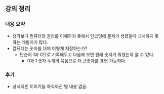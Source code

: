 ## 강의 정리
### 내용 요약
- 생각보다 컴퓨터의 원리를 이해하지 못해서 인코딩에 문제가 생겼을때 대처하지 못하는 개발자가 많다.
- 컴퓨터는 숫자를 대체 어떻게 저장하는가?
  - 단순히 1과 0으로 기록해두고 다음에 보면 원래 숫자가 뭐였는지 알 수 있다.
    - 0과 1 숫자 두개의 묶음으로 더 큰숫자를 표현 가능하다.
  
### 후기
- 상식적인 이야기들 아직까진 별 내용 없음.